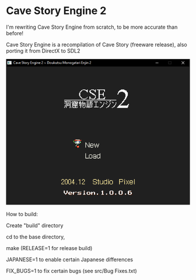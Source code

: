 # Cave Story Engine 2
I'm rewriting Cave Story Engine from scratch, to be more accurate than before!

Cave Story Engine is a recompilation of Cave Story (freeware release), also porting it from DirectX to SDL2

![Screenshot](screenshot.png)

How to build:

Create "build" directory

cd to the base directory,

make (RELEASE=1 for release build)



JAPANESE=1 to enable certain Japanese differences

FIX_BUGS=1 to fix certain bugs (see src/Bug Fixes.txt)
